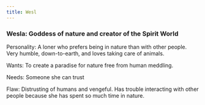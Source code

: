 ```yaml
---
title: Wesl
---
```


### **Wesla: Goddess of nature and creator of the Spirit World**

Personality: A loner who prefers being in nature than with other people. Very humble, down-to-earth, and loves taking care of animals.

Wants: To create a paradise for nature free from human meddling. 

Needs: Someone she can trust

Flaw: Distrusting of humans and vengeful. Has trouble interacting with other people because she has spent so much time in nature.